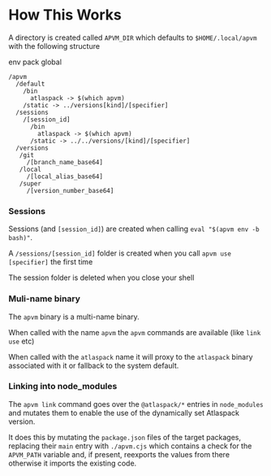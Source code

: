 # How This Works

A directory is created called `APVM_DIR` which defaults to `$HOME/.local/apvm` with the following structure

env
pack
global

```
/apvm
  /default
    /bin
      atlaspack -> $(which apvm)
    /static -> ../versions[kind]/[specifier]
  /sessions
    /[session_id]
      /bin
        atlaspack -> $(which apvm)
      /static -> ../../versions/[kind]/[specifier]
  /versions
   /git
     /[branch_name_base64]
   /local
     /[local_alias_base64]
   /super
     /[version_number_base64]
```

### Sessions

Sessions (and `[session_id]`) are created when calling `eval "$(apvm env -b bash)"`.

A `/sessions/[session_id]` folder is created when you call `apvm use [specifier]` the first time

The session folder is deleted when you close your shell

### Muli-name binary

The `apvm` binary is a multi-name binary.

When called with the name `apvm` the `apvm` commands are available (like `link` `use` etc)

When called with the `atlaspack` name it will proxy to the `atlaspack` binary associated with it or fallback to the system default.

### Linking into node_modules

The `apvm link` command goes over the `@atlaspack/*` entries in `node_modules` and mutates them to enable the use of the dynamically set Atlaspack version.

It does this by mutating the `package.json` files of the target packages, replacing their `main` entry with `./apvm.cjs` which contains a check for the `APVM_PATH` variable and, if present, reexports the values from there otherwise it imports the existing code.
